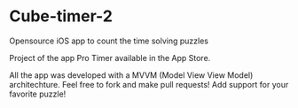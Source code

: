 # Cube-timer-2
Opensource iOS app to count the time solving puzzles

Project of the app Pro Timer available in the App Store.

All the app was developed with a MVVM (Model View View Model) architechture. Feel free to fork and make pull requests! Add support for your favorite puzzle!
